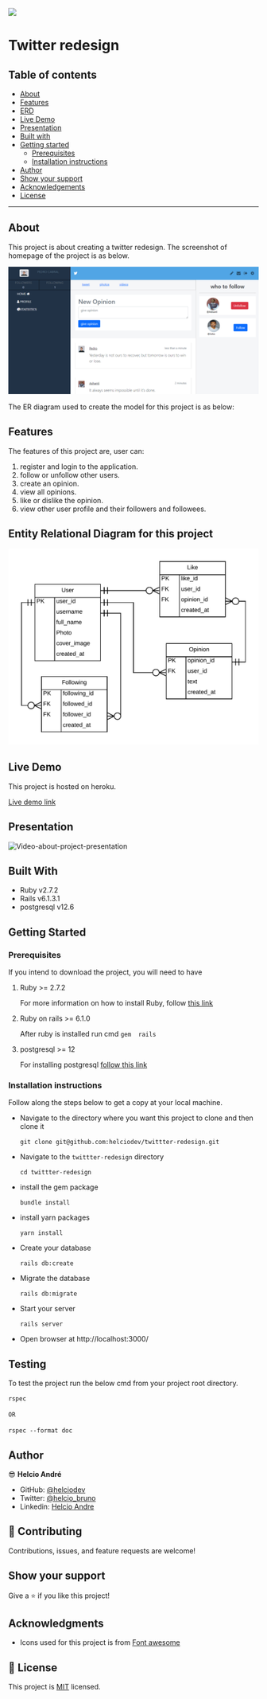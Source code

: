 ![](https://img.shields.io/badge/Microverse-blueviolet)

# Twitter redesign

## Table of contents

- [About](#about)
- [Features](#features)
- [ERD](#Entity-Relational-Diagram-for-this-project)
- [Live Demo](#live-demo)
- [Presentation](#presentation)
- [Built with](#built-with)
- [Getting started](#getting-started)
  * [Prerequisites](#prerequisites)
  * [Installation instructions](#installation-instructions)
- [Author](#author)
- [Show your support](#show-your-support)
- [Acknowledgements](#acknowledgments)
- [License](#-license)

---

## About

This project is about creating a twitter redesign. The screenshot of homepage of the project is as below.

![Screenshot-main-page](app/assets/images/project-main-page-shot.png)

The ER diagram used to create the model for this project is as below:


## Features

The features of this project are, user can:

1. register and login to the application.
2. follow or unfollow other users.
3. create an opinion.
5. view all opinions.
4. like or dislike the opinion.
5. view other user profile and their followers and followees.


## Entity Relational Diagram for this project

![ERD](docs/entity-relational-diagram.png)
## Live Demo

This project is hosted on heroku.

[Live demo link](https://twitter-reclone-ha.herokuapp.com)

## Presentation

![Video-about-project-presentation]()

## Built With

- Ruby v2.7.2
- Rails v6.1.3.1
- postgresql v12.6

## Getting Started

### Prerequisites

If you intend to download the project, you will need to have

1. Ruby >= 2.7.2

    For more information on how to install Ruby, follow [this link](https://www.ruby-lang.org/en/downloads/)

2. Ruby on rails >= 6.1.0

    After ruby is installed run cmd `gem  rails`

3. postgresql >= 12

    For installing postgresql [follow this link](http://postgresguide.com/setup/install.html)


### Installation instructions

Follow along the steps below to get a copy at your local machine.

- Navigate to the directory where you want this project to clone and then clone it

    ```
    git clone git@github.com:helciodev/twittter-redesign.git
    ```

- Navigate to the `twittter-redesign` directory

    ```
    cd twittter-redesign
    ```


- install the gem package

    ```
    bundle install
    ```

- install yarn packages
    ```
    yarn install
    ```

- Create your database
    ```
    rails db:create
    ```

- Migrate the database

    ```
    rails db:migrate
    ```

- Start your server

    ```
    rails server
    ```

- Open browser at http://localhost:3000/

## Testing

To test the project run the below cmd from your project root directory.
```
rspec

OR

rspec --format doc
```

## Author

😎 **Helcio André**

- GitHub: [@helciodev](https://github.com/helciodev)
- Twitter: [@helcio_bruno](https://twitter.com/helcio_bruno)
- Linkedin: [Helcio Andre](https://www.linkedin.com/in/helcio-andre/)

## 🤝 Contributing

Contributions, issues, and feature requests are welcome!

## Show your support

Give a ⭐️ if you like this project!

## Acknowledgments

- Icons used for this project is from [Font awesome](https://fontawesome.com/)

## 📝 License

This project is [MIT](./LICENSE) licensed.

